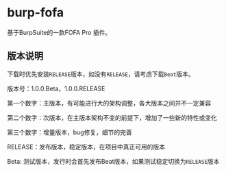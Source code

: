# burp-fofa

基于BurpSuite的一款FOFA Pro 插件。


## 版本说明

下载时优先安装`RELEASE`版本，如没有`RELEASE`，请考虑下载`Beat`版本。

版本号：1.0.0.Beta，1.0.0.RELEASE

第一个数字：主版本，有可能进行大的架构调整，各大版本之间并不一定兼容

第二个数字：次版本，在主版本架构不变的前提下，增加了一些新的特性或变化

第三个数字：增量版本，bug修复，细节的完善

RELEASE：发布版本，稳定版本，在项目中真正可用的版本

Beta: 测试版本，发行时会首先发布Beat版本，如果测试稳定切换为`RELEASE`版本
